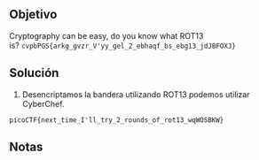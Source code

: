 ## Objetivo
Cryptography can be easy, do you know what ROT13 is? `cvpbPGS{arkg_gvzr_V'yy_gel_2_ebhaqf_bs_ebg13_jdJBFOXJ}`

## Solución
1. Desencriptamos la bandera utilizando ROT13 podemos utilizar CyberChef.
``` text
picoCTF{next_time_I'll_try_2_rounds_of_rot13_wqWOSBKW}
```
## Notas